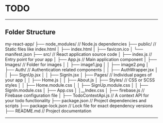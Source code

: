 <h1> TODO
</h1>
<hr/>
<h2>Folder Structure</h2>

my-react-app/
  ├── node_modules/       // Node.js dependencies
  ├── public/            // Static files like index.html
  │   ├── index.html
  │   ├── favicon.ico
  │   └── manifest.json
  ├── src/               // React application source code
  │   ├── index.js       // Entry point for your app
  │   ├── App.js         // Main application component
  │   ├── Images/        // Folder for images
  │   │   ├── image1.jpg
  │   │   ├── image2.png
  │   ├── Auth/          // Authentication related components
  │   │   ├── AuthWrapper.jsx
  │   │   ├── SignUp.jsx
  │   │   ├── SignIn.jsx
  │   ├── Pages/         // Individual pages of your app
  │   │   ├── Home.js
  │   │   ├── About.js
  │   ├── Styles/        // CSS or SCSS styles
  │   │   ├── Home.module.css
  │   │   ├── SignUp.module.css
  │   │   ├── SignIn.module.css
  │   ├── App.css
  │   │__Index.css
  │   ├── firebase.js    // Firebase configuration file
  │   ├── TodoContextApi.js  // A context API for your todo functionality
  ├── package.json       // Project dependencies and scripts
  ├── package-lock.json  // Lock file for exact dependency versions
  ├── README.md          // Project documentation

  <hr/>
